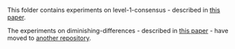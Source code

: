 This folder contains experiments on level-1-consensus - described in [this paper](https://arxiv.org/abs/1704.06037).

The experiments on diminishing-differences - described in [this paper](https://arxiv.org/abs/1705.07993) - 
have moved to [another repository](https://github.com/erelsgl/fair-diminishing-differences).


